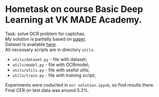 # Hometask on course Basic Deep Learning at VK MADE Academy.
Task: solve OCR problem for captchas.   
My solution is partially based on [paper](https://arxiv.org/pdf/1507.05717.pdf).  
Dataset is available [here](https://disk.yandex.ru/d/JQn56xLQ_3QPHw).  
All necessary scripts are in directory ```utils```:
  * ```utils/dataset.py``` - file with dataset;  
  * ```utils/model.py``` - file with OCRmodel;  
  * ```utils/utils.py``` - file with useful utils;
  * ```utils/train.py``` - file with training script;  

Experiments were coducted in ```ocr solution.ipynb```, so find results there. Final CER on test data was around 5.3%.  

